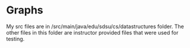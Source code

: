 # Graphs

My src files are in /src/main/java/edu/sdsu/cs/datastructures folder.
The other files in this folder are instructor provided files that were used for testing.
